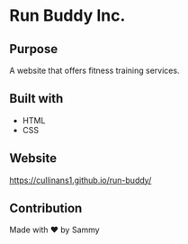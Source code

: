 # Run Buddy Inc.

## Purpose
A website that offers fitness training services. 

## Built with
* HTML
* CSS

## Website
 https://cullinans1.github.io/run-buddy/

## Contribution
Made with ❤️ by Sammy

